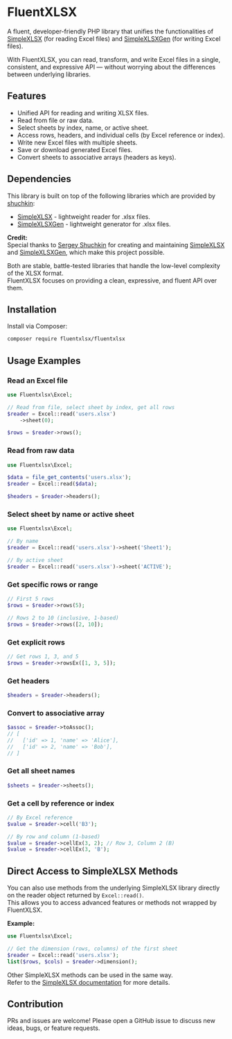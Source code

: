 # FluentXLSX

A fluent, developer-friendly PHP library that unifies the functionalities of [SimpleXLSX](https://github.com/shuchkin/simplexlsx) (for reading Excel files) and [SimpleXLSXGen](https://github.com/shuchkin/simplexlsxgen) (for writing Excel files).

With FluentXLSX, you can read, transform, and write Excel files in a single, consistent, and expressive API — without worrying about the differences between underlying libraries.

## Features

- Unified API for reading and writing XLSX files.
- Read from file or raw data.
- Select sheets by index, name, or active sheet.
- Access rows, headers, and individual cells (by Excel reference or index).
- Write new Excel files with multiple sheets.
- Save or download generated Excel files.
- Convert sheets to associative arrays (headers as keys).

## Dependencies

This library is built on top of the following libraries which are provided by [shuchkin](https://github.com/shuchkin):

- [SimpleXLSX](https://github.com/shuchkin/simplexlsx) - lightweight reader for .xlsx files.
- [SimpleXLSXGen](https://github.com/shuchkin/simplexlsxgen) - lightweight generator for .xlsx files.

**Credit:**  
Special thanks to [Sergey Shuchkin](https://github.com/shuchkin) for creating and maintaining [SimpleXLSX](https://github.com/shuchkin/simplexlsx) and [SimpleXLSXGen](https://github.com/shuchkin/simplexlsxgen), which make this project possible.

Both are stable, battle-tested libraries that handle the low-level complexity of the XLSX format.  
FluentXLSX focuses on providing a clean, expressive, and fluent API over them.

## Installation

Install via Composer:

```sh
composer require fluentxlsx/fluentxlsx
```

## Usage Examples

### Read an Excel file

```php
use Fluentxlsx\Excel;

// Read from file, select sheet by index, get all rows
$reader = Excel::read('users.xlsx')
    ->sheet(0);

$rows = $reader->rows();
```

### Read from raw data

```php
use Fluentxlsx\Excel;

$data = file_get_contents('users.xlsx');
$reader = Excel::read($data);

$headers = $reader->headers();
```

### Select sheet by name or active sheet

```php
use Fluentxlsx\Excel;

// By name
$reader = Excel::read('users.xlsx')->sheet('Sheet1');

// By active sheet
$reader = Excel::read('users.xlsx')->sheet('ACTIVE');
```

### Get specific rows or range

```php
// First 5 rows
$rows = $reader->rows(5);

// Rows 2 to 10 (inclusive, 1-based)
$rows = $reader->rows([2, 10]);
```

### Get explicit rows

```php
// Get rows 1, 3, and 5
$rows = $reader->rowsEx([1, 3, 5]);
```

### Get headers

```php
$headers = $reader->headers();
```

### Convert to associative array

```php
$assoc = $reader->toAssoc();
// [
//   ['id' => 1, 'name' => 'Alice'],
//   ['id' => 2, 'name' => 'Bob'],
// ]
```

### Get all sheet names

```php
$sheets = $reader->sheets();
```

### Get a cell by reference or index

```php
// By Excel reference
$value = $reader->cell('B3');

// By row and column (1-based)
$value = $reader->cellEx(3, 2); // Row 3, Column 2 (B)
$value = $reader->cellEx(3, 'B');
```

## Direct Access to SimpleXLSX Methods

You can also use methods from the underlying SimpleXLSX library directly on the reader object returned by `Excel::read()`.  
This allows you to access advanced features or methods not wrapped by FluentXLSX.

**Example:**

```php
use Fluentxlsx\Excel;

// Get the dimension (rows, columns) of the first sheet
$reader = Excel::read('users.xlsx');
list($rows, $cols) = $reader->dimension();
```

Other SimpleXLSX methods can be used in the same way.  
Refer to the [SimpleXLSX documentation](https://github.com/shuchkin/simplexlsx#examples) for more details.

## Contribution

PRs and issues are welcome! Please open a GitHub issue to discuss new ideas, bugs, or feature requests.